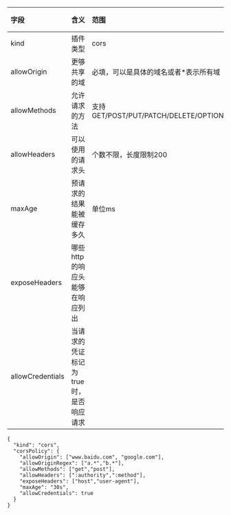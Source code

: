 | 字段   | 含义   | 范围   | 备注 |    |
|:-----|:-----|:-----|:---|:---|
| kind | 插件类型 | cors |    |    |
| allowOrigin | 更够共享的域 |必填，可以是具体的域名或者*表示所有域 |
| allowMethods | 允许请求的方法 | 支持GET/POST/PUT/PATCH/DELETE/OPTIONS/HEAD |
| allowHeaders | 可以使用的请求头 | 个数不限，长度限制200 |
| maxAge | 预请求的结果能被缓存多久 | 单位ms |
| exposeHeaders | 哪些http的响应头能够在响应列出 | |
| allowCredentials | 当请求的凭证标记为true时，是否响应请求 | |
```
{
  "kind": "cors",
  "corsPolicy": {
    "allowOrigin": ["www.baidu.com", "google.com"],
    "allowOriginRegex": ["a.*","b.*"],
    "allowMethods": ["get","post"],
    "allowHeaders": [":authority",":method"],
    "exposeHeaders": ["host","user-agent"],
    "maxAge": "30s",
    "allowCredentials": true
  }
}
```